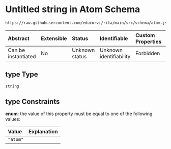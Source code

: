 # Untitled string in Atom Schema

```txt
https://raw.githubusercontent.com/educorvi/rita/main/src/schema/atom.json#/properties/type
```



| Abstract            | Extensible | Status         | Identifiable            | Custom Properties | Additional Properties | Access Restrictions | Defined In                                                      |
| :------------------ | :--------- | :------------- | :---------------------- | :---------------- | :-------------------- | :------------------ | :-------------------------------------------------------------- |
| Can be instantiated | No         | Unknown status | Unknown identifiability | Forbidden         | Allowed               | none                | [atom.json*](../../src/schema/atom.json "open original schema") |

## type Type

`string`

## type Constraints

**enum**: the value of this property must be equal to one of the following values:

| Value    | Explanation |
| :------- | :---------- |
| `"atom"` |             |
